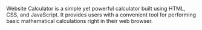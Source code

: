 Website Calculator is a simple yet powerful calculator built using HTML, CSS, and JavaScript. It provides users with a convenient tool for performing basic mathematical calculations right in their web browser.


